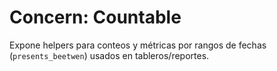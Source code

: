 # Concern: Countable

Expone helpers para conteos y métricas por rangos de fechas (`presents_beetwen`) usados en tableros/reportes.
